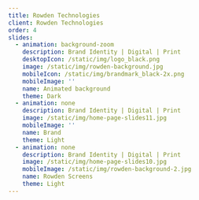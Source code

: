 ```yaml
---
title: Rowden Technologies
client: Rowden Technologies
order: 4
slides:
  - animation: background-zoom
    description: Brand Identity | Digital | Print
    desktopIcon: /static/img/logo_black.png
    image: /static/img/rowden-background.jpg
    mobileIcon: /static/img/brandmark_black-2x.png
    mobileImage: ''
    name: Animated background
    theme: Dark
  - animation: none
    description: Brand Identity | Digital | Print
    image: /static/img/home-page-slides11.jpg
    mobileImage: ''
    name: Brand
    theme: Light
  - animation: none
    description: Brand Identity | Digital | Print
    image: /static/img/home-page-slides10.jpg
    mobileImage: /static/img/rowden-background-2.jpg
    name: Rowden Screens
    theme: Light
---
```



